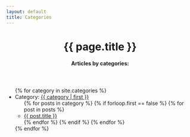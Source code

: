 ```yaml
---
layout: default
title: Categories
---
```


<header id="post-header">
    <h1 id="post-title">{{ page.title }}</h1>
    <h4 id="post-subtitle">Articles by categories:</h4>
</header>

<div id="post-content">
  <ul>
  {% for category in site.categories %}
    <li>Category: <a name="{{ category | first }}" href="{{ site.baseurl }}/{{ category | first }}">{{ category | first }}</a>
      <ul>
      {% for posts in category %}
        {% if forloop.first == false %}
        {% for post in posts %}
          <li><a href="{{ site.baseurl }}{{ post.url }}">{{ post.title }}</a></li>
        {% endfor %}
        {% endif %}
      {% endfor %}
      </ul>
    </li>
  {% endfor %}
  </ul>
</div>